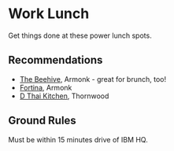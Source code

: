 <!--
Copyright 2018 Adam B Kaplan

Licensed under the Apache License, Version 2.0 (the "License");
you may not use this file except in compliance with the License.
You may obtain a copy of the License at

    http://www.apache.org/licenses/LICENSE-2.0

Unless required by applicable law or agreed to in writing, software
distributed under the License is distributed on an "AS IS" BASIS,
WITHOUT WARRANTIES OR CONDITIONS OF ANY KIND, either express or implied.
See the License for the specific language governing permissions and
limitations under the License.
--->

# Work Lunch

Get things done at these power lunch spots.

## Recommendations

* [The Beehive](http://beehive-restaurant.com/), Armonk - great for brunch, too!
* [Fortina](https://fortinapizza.com/), Armonk
* [D Thai Kitchen](http://thedthaikitchenthornwoodny.com/), Thornwood

## Ground Rules

Must be within 15 minutes drive of IBM HQ.